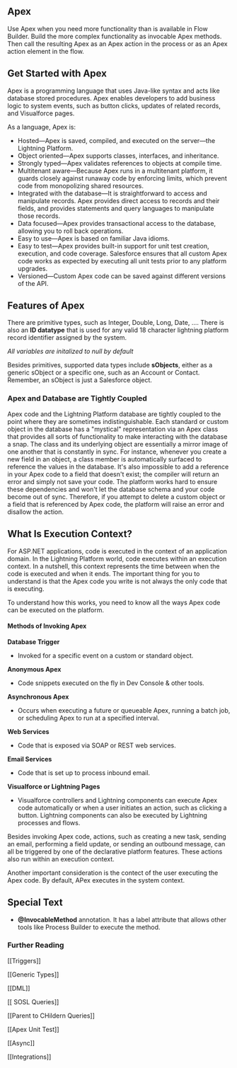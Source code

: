 ## Apex

Use Apex when you need more functionality than is available in Flow Builder. Build the more complex functionality as invocable Apex methods. Then call the resulting Apex as an Apex action in the process or as an Apex action element in the flow.

## Get Started with Apex

Apex is a programming language that uses Java-like syntax and acts like database stored procedures. Apex enables developers to add business logic to system events, such as button clicks, updates of related records, and Visualforce pages.

As a language, Apex is:

-   Hosted—Apex is saved, compiled, and executed on the server—the Lightning Platform.
-   Object oriented—Apex supports classes, interfaces, and inheritance.
-   Strongly typed—Apex validates references to objects at compile time.
-   Multitenant aware—Because Apex runs in a multitenant platform, it guards closely against runaway code by enforcing limits, which prevent code from monopolizing shared resources.
-   Integrated with the database—It is straightforward to access and manipulate records. Apex provides direct access to records and their fields, and provides statements and query languages to manipulate those records.
-   Data focused—Apex provides transactional access to the database, allowing you to roll back operations.
-   Easy to use—Apex is based on familiar Java idioms.
-   Easy to test—Apex provides built-in support for unit test creation, execution, and code coverage. Salesforce ensures that all custom Apex code works as expected by executing all unit tests prior to any platform upgrades.
-   Versioned—Custom Apex code can be saved against different versions of the API.
## Features of Apex

There are primitive types, such as Integer, Double, Long, Date, .... There is also an **ID datatype** that is used for any valid 18 character lightning platform record identifier assigned by the system.

*All variables are initalized to null by default*

Besides primitives, supported data types include **sObjects**, either as a generic sObject or a specific one, such as an Account or Contact. Remember, an sObject is just a Salesforce object.

### Apex and Database are Tightly Coupled

Apex code and the Lightning Platform database are tightly coupled to the point where they are sometimes indistinguishable. Each standard or custom object in the database has a "mystical" representation via an Apex class that provides all sorts of functionality to make interacting with the database a snap. The class and its underlying object are essentially a mirror image of one another that is constantly in sync. For instance, whenever you create a new field in an object, a class member is automatically surfaced to reference the values in the database. It's also impossible to add a reference in your Apex code to a field that doesn't exist; the compiler will return an error and simply not save your code. The platform works hard to ensure these dependencies and won't let the database schema and your code become out of sync. Therefore, if you attempt to delete a custom object or a field that is referenced by Apex code, the platform will raise an error and disallow the action.

## What Is Execution Context?

For ASP.NET applications, code is executed in the context of an application domain. In the Lightning Platform world, code executes within an execution context. In a nutshell, this context represents the time between when the code is executed and when it ends. The important thing for you to understand is that the Apex code you write is not always the only code that is executing.

To understand how this works, you need to know all the ways Apex code can be executed on the platform.

#### Methods of Invoking Apex


**Database Trigger**

- Invoked for a specific event on a custom or standard object.

**Anonymous Apex**

- Code snippets executed on the fly in Dev Console & other tools.

**Asynchronous Apex**

- Occurs when executing a future or queueable Apex, running a batch job, or scheduling Apex to run at a specified interval.

**Web Services**

- Code that is exposed via SOAP or REST web services.

**Email Services**

 - Code that is set up to process inbound email.

**Visualforce or Lightning Pages**

- Visualforce controllers and Lightning components can execute Apex code automatically or when a user initiates an action, such as clicking a button. Lightning components can also be executed by Lightning processes and flows.

Besides invoking Apex code, actions, such as creating a new task, sending an email, performing a field update, or sending an outbound message, can all be triggered by one of the declarative platform features. These actions also run within an execution context.


Another important consideration is the contect of the user executing the Apex code. By default, APex executes in the system context. 




## Special Text
-  **@InvocableMethod** annotation. It has a label attribute that allows other tools like Process Builder to execute the method.


### Further Reading
[[Triggers]]

[[Generic Types]]

[[DML]]

[[ SOSL Queries]]

[[Parent to CHildern Queries]]

[[Apex Unit Test]]

[[Async]]

[[Integrations]]